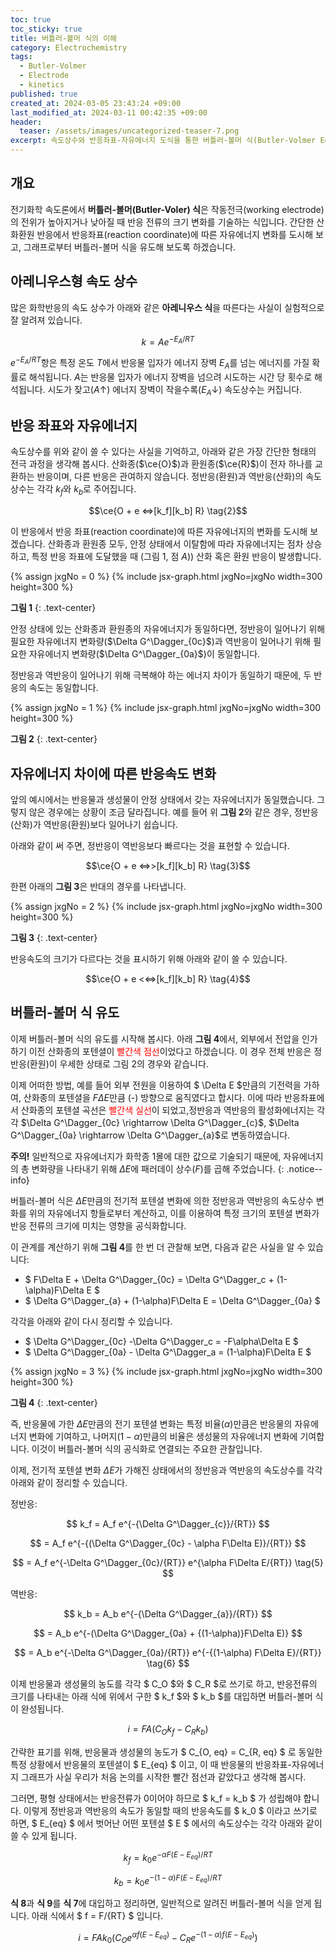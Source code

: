 ```yaml
---
toc: true
toc_sticky: true
title: 버틀러-볼머 식의 이해
category: Electrochemistry
tags:
  - Butler-Volmer
  - Electrode
  - kinetics
published: true
created_at: 2024-03-05 23:43:24 +09:00
last_modified_at: 2024-03-11 00:42:35 +09:00
header:
  teaser: /assets/images/uncategorized-teaser-7.png
excerpt: 속도상수와 반응좌표-자유에너지 도식을 통한 버틀러-볼머 식(Butler-Volmer Equation)의 유도 과정 및 이해
---
```


## 개요

전기화학 속도론에서 **버틀러-볼머(Butler-Voler) 식**은 작동전극(working electrode)의 전위가 높아지거나 낮아질 때 반응 전류의 크기 변화를 기술하는 식입니다.  간단한 산화환원 반응에서 반응좌표(reaction coordinate)에 따른 자유에너지 변화를 도시해 보고, 그래프로부터 버틀러-볼머 식을 유도해 보도록 하겠습니다.

## 아레니우스형 속도 상수

많은 화학반응의 속도 상수가 아래와 같은 **아레니우스 식**을 따른다는 사실이 실험적으로 잘 알려져 있습니다.

$$ k = Ae^{-E_A/RT} \tag{1}$$

$e^{-E_A/RT}$항은 특정 온도 $T$에서 반응물 입자가 에너지 장벽 $E_A$를 넘는 에너지를 가질 확률로 해석됩니다.  $A$는 반응물 입자가 에너지 장벽을 넘으려 시도하는 시간 당 횟수로 해석됩니다.  시도가 잦고($A\uparrow$) 에너지 장벽이 작을수록($E_A\downarrow$) 속도상수는 커집니다.

## 반응 좌표와 자유에너지

속도상수를 위와 같이 쓸 수 있다는 사실을 기억하고, 아래와 같은 가장 간단한 형태의 전극 과정을 생각해 봅시다.  산화종($\ce{O}$)과 환원종($\ce{R}$)이 전자 하나를 교환하는 반응이며, 다른 반응은 관여하지 않습니다.  정반응(환원)과 역반응(산화)의 속도상수는 각각 ${k_f}$와 ${k_b}$로 주어집니다.

$$\ce{O + e <=>[k_f][k_b] R} \tag{2}$$

이 반응에서 반응 좌표(reaction coordinate)에 따른 자유에너지의 변화를 도시해 보겠습니다.  산화종과 환원종 모두, 안정 상태에서 이탈함에 따라 자유에너지는 점차 상승하고, 특정 반응 좌표에 도달했을 때 (그림 1, 점 $A$)) 산화 혹은 환원 반응이 발생합니다.

{% assign jxgNo = 0 %}
{% include jsx-graph.html jxgNo=jxgNo width=300 height=300 %}

<script>
  var board = JXG.JSXGraph.initBoard('{{ "jxg" | append: jxgNo }}', {boundingbox: [-4, 4, 4, -1], axis:false, showCopyright:false, showNavigation:false});
  var gibbsO = board.create('functiongraph', [function(x){return gibbs(1.5, x+2);}, -3.5, 3.5],{name:'Gibbs', withLabel:false, strokeColor:'red'});
  var gibbsR = board.create('functiongraph', [function(x){return gibbs(1.5, -1*(x-2));}, -3.5, 3.5],{name:'Gibbs', withLabel:false, strokeColor:'blue'});
  var textR = board.create('text', [2.3, -0.5, "R"], {fontSize:16, fixed:true});
  var textO = board.create('text', [-3, -0.5, "O+e<sup>-</sup>"], {fontSize:16, fixed:true});
  var textG0c = board.create('text', [-3.7, 1, "ΔG<sup>&#8225;</sup><sub>0c</sub>"], {fontSize:16, fixed:true});
  var textG0a = board.create('text', [2.6, 1, "ΔG<sup>&#8225;</sup><sub>0a</sub>"], {fontSize:16, fixed:true});
  var p2 = board.create('point', [0, 1.91], {name: 'A', size:2, fixed:true});
  var p3 = board.create('point', [-3, 1.91], {visible:false, fixed:true});
  var p4 = board.create('point', [3, 1.91], {visible:false, fixed:true});
  var line1 = board.create('line', [p3, p4], {straightFirst:false, straightLast: false, dash:2});
  var p5 = board.create('point', [-2.5, 0], {visible:false, fixed:true});
  var p6 = board.create('point', [-2.5, 1.91], {visible:false, fixed:true});
  var line2 = board.create('arrow', [p5, p6], {straightFirst:false, straightLast: false, dash:2});
  var p7 = board.create('point', [2.5, 0], {visible:false, fixed:true});
  var p8 = board.create('point', [2.5, 1.91], {visible:false, fixed:true});
  var line3 = board.create('arrow', [p7, p8], {straightFirst:false, straightLast: false, dash:2});
</script>

**그림 1**
{: .text-center}

안정 상태에 있는 산화종과 환원종의 자유에너지가 동일하다면, 정반응이 일어나기 위해 필요한 자유에너지 변화량($\Delta G^\Dagger_{0c}$)과 역반응이 일어나기 위해 필요한 자유에너지 변화량($\Delta G^\Dagger_{0a}$)이 동일합니다.

정반응과 역반응이 일어나기 위해 극복해야 하는 에너지 차이가 동일하기 때문에, 두 반응의 속도는 동일합니다.

{% assign jxgNo = 1 %}
{% include jsx-graph.html jxgNo=jxgNo width=300 height=300 %}

<script>
  var board = JXG.JSXGraph.initBoard('{{ "jxg" | append: jxgNo }}', {boundingbox: [-4, 4, 4, -1], axis:false, showCopyright:false, showNavigation:false});
  var gibbsO = board.create('functiongraph', [function(x){return gibbs(1.5, x+2)+0.5;}, -3.5, 3.5],{name:'Gibbs', withLabel:false, strokeColor:'red'});
  var gibbsR = board.create('functiongraph', [function(x){return gibbs(1.5, -1*(x-2));}, -3.5, 3.5],{name:'Gibbs', withLabel:false, strokeColor:'blue'});
  var textR = board.create('text', [2.3, -0.5, "R"], {fontSize:16, fixed:true});
  var textO = board.create('text', [-3, -0.5, "O+e<sup>-</sup>"], {fontSize:16, fixed:true});
  var textG0c = board.create('text', [-3.7, 1, "ΔG<sup>&#8225;</sup><sub>0c</sub>"], {fontSize:16, fixed:true});
  var textG0a = board.create('text', [2.6, 1, "ΔG<sup>&#8225;</sup><sub>0a</sub>"], {fontSize:16, fixed:true});
  var p2 = board.create('point', [-0.15, 2.15], {name: 'A', size:2, fixed:true});
  var p3 = board.create('point', [-3, 2.15], {visible:false, fixed:true});
  var p4 = board.create('point', [3, 2.15], {visible:false, fixed:true});
  var line1 = board.create('line', [p3, p4], {straightFirst:false, straightLast: false, dash:2});
  var p5 = board.create('point', [-2.5, 0.5], {visible:false, fixed:true});
  var p6 = board.create('point', [-2.5, 2.15], {visible:false, fixed:true});
  var line2 = board.create('arrow', [p5, p6], {straightFirst:false, straightLast: false, dash:2});
  var p7 = board.create('point', [2.5, 0], {visible:false, fixed:true});
  var p8 = board.create('point', [2.5, 2.15], {visible:false, fixed:true});
  var line3 = board.create('arrow', [p7, p8], {straightFirst:false, straightLast: false, dash:2});
</script>

**그림 2**
{: .text-center}

## 자유에너지 차이에 따른 반응속도 변화

앞의 예시에서는 반응물과 생성물이 안정 상태에서 갖는 자유에너지가 동일했습니다.  그렇지 않은 경우에는 상황이 조금 달라집니다.  예를 들어 위 **그림 2**와 같은 경우, 정반응(산화)가 역반응(환원)보다 일어나기 쉽습니다.

아래와 같이 써 주면, 정반응이 역반응보다 빠르다는 것을 표현할 수 있습니다.

$$\ce{O + e <=>>[k_f][k_b] R} \tag{3}$$

한편 아래의 **그림 3**은 반대의 경우를 나타냅니다.

{% assign jxgNo = 2 %}
{% include jsx-graph.html jxgNo=jxgNo width=300 height=300 %}

<script>
  var board = JXG.JSXGraph.initBoard('{{ "jxg" | append: jxgNo }}', {boundingbox: [-4, 4, 4, -1], axis:false, showCopyright:false, showNavigation:false});
  var gibbsO = board.create('functiongraph', [function(x){return gibbs(1.5, x+2);}, -3.5, 3.5],{name:'Gibbs', withLabel:false, strokeColor:'red'});
  var gibbsR = board.create('functiongraph', [function(x){return gibbs(1.5, -1*(x-2))+0.5;}, -3.5, 3.5],{name:'Gibbs', withLabel:false, strokeColor:'blue'});
  var textR = board.create('text', [2.3, -0.5, "R"], {fontSize:16, fixed:true});
  var textO = board.create('text', [-3, -0.5, "O+e<sup>-</sup>"], {fontSize:16, fixed:true});
  var textG0c = board.create('text', [-3.7, 1, "ΔG<sup>&#8225;</sup><sub>0c</sub>"], {fontSize:16, fixed:true});
  var textG0a = board.create('text', [2.6, 1, "ΔG<sup>&#8225;</sup><sub>0a</sub>"], {fontSize:16, fixed:true});
  var p2 = board.create('point', [0.15, 2.15], {name: 'A', size:2, fixed:true});
  var p3 = board.create('point', [-3, 2.15], {visible:false, fixed:true});
  var p4 = board.create('point', [3, 2.15], {visible:false, fixed:true});
  var line1 = board.create('line', [p3, p4], {straightFirst:false, straightLast: false, dash:2});
  var p5 = board.create('point', [-2.5, 0], {visible:false, fixed:true});
  var p6 = board.create('point', [-2.5, 2.15], {visible:false, fixed:true});
  var line2 = board.create('arrow', [p5, p6], {straightFirst:false, straightLast: false, dash:2});
  var p7 = board.create('point', [2.5, 0.5], {visible:false, fixed:true});
  var p8 = board.create('point', [2.5, 2.15], {visible:false, fixed:true});
  var line3 = board.create('arrow', [p7, p8], {straightFirst:false, straightLast: false, dash:2});
</script>

**그림 3**
{: .text-center}

반응속도의 크기가 다르다는 것을 표시하기 위해 아래와 같이 쓸 수 있습니다.

$$\ce{O + e <<=>[k_f][k_b] R} \tag{4}$$

## 버틀러-볼머 식 유도

이제 버틀러-볼머 식의 유도를 시작해 봅시다.  아래 **그림 4**에서, 외부에서 전압을 인가하기 이전 산화종의 포텐셜이 <font color='red'>빨간색 점선</font>이었다고 하겠습니다.  이 경우 전체 반응은 정반응(환원)이 우세한 상태로 그림 2의 경우와 같습니다.

이제 어떠한 방법, 예를 들어 외부 전원을 이용하여 $ \Delta E $만큼의 기전력을 가하여, 산화종의 포텐셜을 $F\Delta E$만큼 (-) 방향으로 움직였다고 합시다.  이에 따라 반응좌표에서 산화종의 포텐셜 곡선은 <font color='red'>빨간색 실선</font>이 되었고,정반응과 역반응의 활성화에너지는 각각 $\Delta G^\Dagger_{0c} \rightarrow \Delta G^\Dagger_{c}$, $\Delta G^\Dagger_{0a} \rightarrow \Delta G^\Dagger_{a}$로 변동하였습니다.

**주의!**  일반적으로 자유에너지가 화학종 1몰에 대한 값으로 기술되기 때문에, 자유에너지의 총 변화량을 나타내기 위해 $\Delta E$에 패러데이 상수($F$)를 곱해 주었습니다.
{: .notice--info}

버틀러-볼머 식은 $\Delta E$만큼의 전기적 포텐셜 변화에 의한 정반응과 역반응의 속도상수 변화를 위의 자유에너지 항들로부터 계산하고, 이를 이용하여 특정 크기의 포텐셜 변화가 반응 전류의 크기에 미치는 영향을 공식화합니다.

이 관계를 계산하기 위해 **그림 4**를 한 번 더 관찰해 보면, 다음과 같은 사실을 알 수 있습니다:

- $ F\Delta E + \Delta G^\Dagger_{0c} = \Delta G^\Dagger_c + (1-\alpha)F\Delta E $
- $ \Delta G^\Dagger_{a} + (1-\alpha)F\Delta E =  \Delta G^\Dagger_{0a} $

각각을 아래와 같이 다시 정리할 수 있습니다.

- $ \Delta G^\Dagger_{0c} -\Delta G^\Dagger_c = -F\alpha\Delta E  $
- $ \Delta G^\Dagger_{0a} - \Delta G^\Dagger_a = (1-\alpha)F\Delta E $

{% assign jxgNo = 3 %}
{% include jsx-graph.html jxgNo=jxgNo width=300 height=300 %}

<script>
  var board = JXG.JSXGraph.initBoard('{{ "jxg" | append: jxgNo }}', {boundingbox: [-4, 4, 4, -1], axis:false, showCopyright:false, showNavigation:false});
  var textR = board.create('text', [2.3, -0.5, "R"], {fontSize:16, fixed:true});
  var textO = board.create('text', [-3, -0.5, "O+e<sup>-</sup>"], {fontSize:16, fixed:true});
  var graph1 = board.create('functiongraph', [function(x){return gibbs(1.5, x+2);}, -3.5, 3.5],{name:'Gibbs', withLabel:false, strokeColor:'red'});
  var graph2 = board.create('functiongraph', [function(x){return gibbs(1.5, x+2)+1;}, -3.5, 3.5],{name:'Gibbs', withLabel:false, strokeColor:'red', dash:2});
  var graph3 = board.create('functiongraph', [function(x){return gibbs(1.5, -1*(x-2));}, -3.5, 3.5],{name:'Gibbs', withLabel:false, strokeColor:'blue'}); 
  var line1 = board.create('line', [[-3.5, 2.38], [3.5, 2.38]], {straightFirst:false, straightLast: false, strokeWidth:1, dash:2, fixed: true})
  var line2 = board.create('line', [[-2.4, 1.88], [2.4, 1.88]], {straightFirst:false, straightLast: false, strokeWidth:1,  dash:2, fixed: true})
  var line3 = board.create('line', [[-1.5, 1.38], [1.5, 1.38]], {straightFirst:false, straightLast: false, strokeWidth:1,  dash:2, fixed: true})
  var arrow1 = board.create('arrow', [[-2.8, 1], [-2.8, 2.38]], {fixed:true, strokeWidth:1});
  var textG0c = board.create('text', [-3.95, 1.5, "ΔG<sup>&#8225;</sup><sub>0c</sub>"], {fontSize:16, fixed:true});
  var arrow2 = board.create('arrow', [[-2.2, 0], [-2.2, 1.88]], {fixed:true, strokeWidth:1});
  var textGc = board.create('text', [-3.2, 0.3, "ΔG<sup>&#8225;</sup><sub>c</sub>"], {fontSize:16, fixed:true});
  var arrow3 = board.create('arrow', [[2.6, 0], [2.6, 2.38]], {fixed:true, strokeWidth:1});
  var textG0a = board.create('text', [2.65, 1.5, "ΔG<sup>&#8225;</sup><sub>0a</sub>"], {fontSize:16, fixed:true});
  var arrow4 = board.create('arrow', [[2.2, 0], [2.2, 1.88]], {fixed:true, strokeWidth:1});
  var textGa = board.create('text', [1.2, 1, "ΔG<sup>&#8225;</sup><sub>a</sub>"], {fontSize:16, fixed:true});
  var arrow5 = board.create('arrow', [[-0.34, 2.39], [-0.34, 1.39]], {fixed:true, strokeColor:'red', strokeWidth:2});
  var textDeltaE = board.create('text', [-0.22, 1.1, "FΔE"], {color: 'red', fontSize:16, fixed:true});
  var points1 = [[0,1.38],[0,1.88],[2.2,1.88],[2.2,1.38]];
  var poly1 = board.create('polygon', points1, {color:'pink', hasInnerPoints:true, withLines:false, vertices:{visible:false}});
  var points2 = [[0,1.88],[0,2.38],[2.2,2.38],[2.2,1.88]];
  var poly2 = board.create('polygon', points2, {hasInnerPoints:true, withLines:false, vertices:{visible:false}});
  var textAlpha = board.create('text', [0.4, 2.13, "(1-α)FΔE"], {fontSize:16, fixed:true});
  var textOneMinusAlpha = board.create('text', [0.4, 1.64, "αFΔE"], {fontSize:16, fixed:true});
  // var p1 = board.create('point', [-2.8, 1]);
</script>

**그림 4**
{: .text-center}

즉, 반응물에 가한 $\Delta E$만큼의 전기 포텐셜 변화는 특정 비율($\alpha$)만큼은 반응물의 자유에너지 변화에 기여하고, 나머지($1-\alpha$)만큼의 비율은 생성물의 자유에너지 변화에 기여합니다. 이것이 버틀러-볼머 식의 공식화로 연결되는 주요한 관찰입니다.

이제, 전기적 포텐셜 변화 $\Delta E$가 가해진 상태에서의 정반응과 역반응의 속도상수를 각각 아래와 같이 정리할 수 있습니다.

정반응:

$$ k_f = A_f e^{-{\Delta G^\Dagger_{c}}/{RT}} $$

$$ = A_f e^{-{(\Delta G^\Dagger_{0c} - \alpha F\Delta E)}/{RT}} $$

$$ = A_f e^{-\Delta G^\Dagger_{0c}/{RT}} e^{\alpha F\Delta E/{RT}} \tag{5} $$

역반응:

$$ k_b = A_b e^{-{\Delta G^\Dagger_{a}}/{RT}} $$

$$ = A_b e^{-(\Delta G^\Dagger_{0a} + {(1-\alpha)}F\Delta E)} $$

$$ = A_b e^{-\Delta G^\Dagger_{0a}/{RT}} e^{-{(1-\alpha) F\Delta E}/{RT}} \tag{6} $$

이제 반응물과 생성물의 농도를 각각 $ C_O $와 $ C_R $로 쓰기로 하고, 반응전류의 크기를 나타내는 아래 식에 위에서 구한 $ k_f $와 $ k_b $를 대입하면 버틀러-볼머 식이 완성됩니다.

$$ i = FA({C_O}{k_f}-{C_R}{k_b}) \tag{7} $$

간략한 표기를 위해, 반응물과 생성물의 농도가 $ C_{O, eq} = C_{R, eq} $ 로 동일한 특정 상황에서 반응물의 포텐셜이 $ E_{eq} $ 이고, 이 때 반응물의 반응좌표-자유에너지 그래프가 사실 우리가 처음 논의를 시작한 빨간 점선과 같았다고 생각해 봅시다.

그러면, 평형 상태에서는 반응전류가 0이어야 하므로 $ k_f = k_b $ 가 성립해야 합니다.  이렇게 정반응과 역반응의 속도가 동일할 때의 반응속도를 $ k_0 $ 이라고 쓰기로 하면, $ E_{eq} $ 에서 벗어난 어떤 포텐셜 $ E $ 에서의 속도상수는 각각 아래와 같이 쓸 수 있게 됩니다.

$$ k_f = k_0 e^{-{\alpha F(E-E_{eq})}/{RT}} \tag{8} $$

$$ k_b = k_0 e^{-{(1-\alpha) F(E-E_{eq})}/{RT}} \tag{9} $$

**식 8**과 **식 9**를 **식 7**에 대입하고 정리하면, 일반적으로 알려진 버틀러-볼머 식을 얻게 됩니다.  아래 식에서 $ f = F/{RT} $ 입니다.

$$ i = FAk_0(C_O e^{\alpha f(E-E_{eq})} - C_R e^{-(1-\alpha) f(E- E_{eq})}) \tag{10} $$